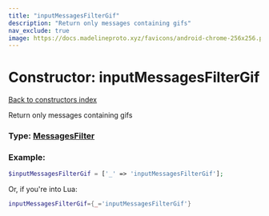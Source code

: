 ```yaml
---
title: "inputMessagesFilterGif"
description: "Return only messages containing gifs"
nav_exclude: true
image: https://docs.madelineproto.xyz/favicons/android-chrome-256x256.png
---
```

# Constructor: inputMessagesFilterGif  
[Back to constructors index](index.md)



Return only messages containing gifs




### Type: [MessagesFilter](../types/MessagesFilter.md)


### Example:

```php
$inputMessagesFilterGif = ['_' => 'inputMessagesFilterGif'];
```  


Or, if you're into Lua:

```lua
inputMessagesFilterGif={_='inputMessagesFilterGif'}

```


